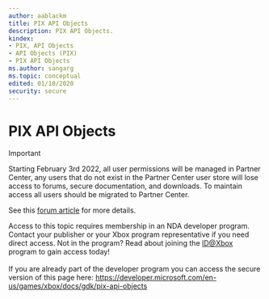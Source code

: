 ```yaml
---
author: aablackm
title: PIX API Objects
description: PIX API Objects.
kindex:
- PIX, API Objects
- API Objects (PIX)
- PIX API Objects
ms.author: sangarg
ms.topic: conceptual
edited: 01/10/2020
security: secure
---
```


# PIX API Objects
> [!IMPORTANT]
> Starting February 3rd 2022, all user permissions will be managed in Partner Center, any users that do not exist in the Partner Center user store will lose access to forums, secure documentation, and downloads. To maintain access all users should be migrated to Partner Center. <p></p>See this <a href="https://forums.xboxlive.com/articles/132187/breaking-change-user-access-for-forums-secure-docu.html">forum article</a> for more details.  

 Access to this topic requires membership in an NDA developer program. Contact your publisher or your Xbox program representative if you need direct access. Not in the program? Read about joining the <a href="https://www.xbox.com/Developers/id">ID@Xbox</a> program to gain access today!  <br/><br/>If you are already part of the developer program you can access the secure version of this page here: <a target="_blank" href="https://developer.microsoft.com/en-us/games/xbox/docs/gdk/pix-api-objects">https://developer.microsoft.com/en-us/games/xbox/docs/gdk/pix-api-objects</a>